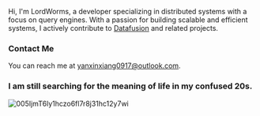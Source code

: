 Hi, I'm LordWorms, a developer specializing in distributed systems with a focus on query engines. With a passion for building scalable and efficient systems, I actively contribute to [Datafusion](https://github.com/apache/datafusion) and related projects.

### Contact Me

You can reach me at [yanxinxiang0917@outlook.com](mailto:yanxinxiang0917@outlook.com).

### I am still searching for the meaning of life in my confused 20s.

![005IjmT6ly1hczo6fl7r8j31hc12y7wi](https://github.com/Lordworms/Lordworms/assets/48054792/86364dab-405d-45ea-9ede-e3e21d861237)
